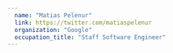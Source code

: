 ```yaml
---
  name: "Matias Pelenur"
  link: https://twitter.com/matiaspelenur
  organization: "Google"
  occupation_title: "Staff Software Engineer"
---
```

